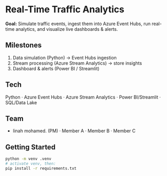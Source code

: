 # Real-Time Traffic Analytics

**Goal:** Simulate traffic events, ingest them into Azure Event Hubs, run real-time analytics, and visualize live dashboards & alerts.

## Milestones
1. Data simulation (Python) → Event Hubs ingestion  
2. Stream processing (Azure Stream Analytics) → store insights  
3. Dashboard & alerts (Power BI / Streamlit)

## Tech
Python · Azure Event Hubs · Azure Stream Analytics · Power BI/Streamlit · SQL/Data Lake

## Team
- linah mohamed. (PM) · Member A · Member B · Member C

## Getting Started
```bash
python -m venv .venv
# activate venv, then:
pip install -r requirements.txt
